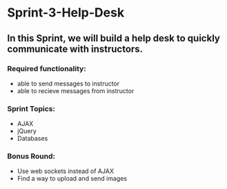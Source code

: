 # Sprint-3-Help-Desk

## In this Sprint, we will build a help desk to quickly communicate with instructors.

### Required functionality:
- able to send messages to instructor
- able to recieve messages from instructor

### Sprint Topics:
- AJAX
- jQuery
- Databases

### Bonus Round:
- Use web sockets instead of AJAX
- Find a way to upload and send images

